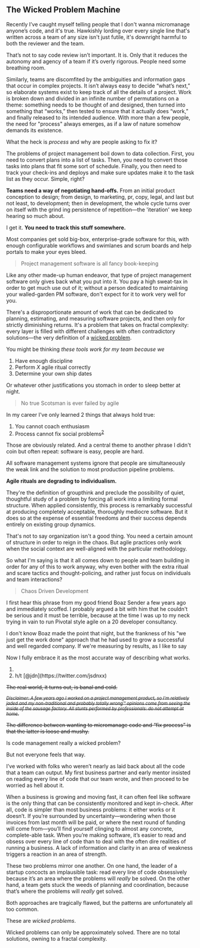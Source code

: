 ## The Wicked Problem Machine

Recently I’ve caught myself telling people that I don't wanna micromanage anyone’s code, and it's true. Hawkishly lording over every single line that's written across a team of any size isn't just futile, it's downright harmful to both the reviewer and the team.

That’s not to say code review isn’t important. It is. Only that it reduces the autonomy and agency of a team if it’s overly rigorous. People need some breathing room.

Similarly, teams are discomfited by the ambiguities and information gaps that occur in complex projects. It isn’t always easy to decide “what’s next,” so elaborate systems exist to keep  track of all the details of a project. Work is broken down and divided in an infinite number of permutations on a theme: something needs to be thought of and designed, then turned into something that “works,” then tested to ensure that it actually does “work,” and finally released to its intended audience. With more than a few people, the need for "process" always emerges, as if a law of nature somehow demands its existence.

What the heck is _process_ and why are people asking to fix it?

The problems of project management boil down to data collection. First, you need to convert plans into a list of tasks. Then, you need to convert those tasks into plans that fit some sort of schedule. Finally, you then need to track your check-ins and deploys and make sure updates make it to the task list as they occur. Simple, right?

**Teams need a way of negotiating hand-offs.** From an initial product conception to design; from design, to marketing, pr, copy, legal, and last but not least, to development; then in development, the whole cycle turns over on itself with the grind ing persistence of repetition—the 'iteration' we keep hearing so much about.

I get it. **You need to track this stuff somewhere.**

Most companies get sold big-box, enterprise-grade software for this, with enough configurable workflows and swimlanes and scrum boards and help portals to make your eyes bleed.

> Project management software is all fancy book-keeping

Like any other made-up human endeavor, that type of project management software only gives back what you put into it. You pay a high sweat-tax in order to get much use out of it; without a person dedicated to maintaining your walled-garden PM software, don't expect for it to work very well for you.

There's a disproportionate amount of work that can be dedicated to planning, estimating, and measuring software projects, and then only for strictly diminishing returns. It's a problem that takes on fractal complexity: every layer is filled with different challenges with often contradictory solutions—the very definition of a [wicked problem][wicked-problems].

You might be thinking _these tools work for my team because we_ 

1. Have enough discipline
2. Perform _X_ agile ritual correctly
3. Determine your own ship dates

Or whatever other justifications you stomach in order to sleep better at night.

> No true Scotsman is ever failed by agile

In my career I've only learned 2 things that always hold true:

1. You cannot coach enthusiasm
2. Process cannot fix social problems<sup>[2](#wicked-problems-footnote02)</sup>

Those are obviously related. And a central theme to another phrase I didn't coin but often repeat: software is easy, people are hard.

All software management systems ignore that people are simultaneously the weak link and the solution to most production pipeline problems.

**Agile rituals are degrading to individualism.**

They're the definition of groupthink and preclude the possibility of quiet, thoughtful study of a problem by forcing all work into a limiting formal structure. When applied consistently, this process is remarkably successful at producing completely acceptable, thoroughly mediocre software. But it does so at the expense of essential freedoms and their success depends entirely on existing group dynamics.

That's not to say organization isn't a good thing. You need a certain amount of structure in order to reign in the chaos. But agile practices only work when the social context are well-aligned with the particular methodology.

So what I'm saying is that it all comes down to people and team building in order for any of this to work anyway, why even bother with the extra ritual and scare tactics and thought-policing, and rather just focus on individuals and team interactions?

> Chaos Driven Development

I first hear this phrase from my good friend Boaz Sender a few years ago and immediately scoffed. I probably argued a bit with him that he couldn't be serious and it must be terrible, because at the time I was up to my neck trying in vain to run Pivotal style agile on a 20 developer consultancy.

I don't know Boaz made the point that night, but the frankness of his "we just get the work done" approach that he had used to grow a successful and well regarded company. If we're measuring by results, as I like to say

Now I fully embrace it as the most accurate way of describing what works.

<aside>
  <ol>
    <li></li>
    <li id="wicked-problems-footnote02">h/t [@jdn](https://twitter.com/jsdnxx)</li>
  </ol>
</aside>

[wicked-problems]: https://en.wikipedia.org/wiki/Wicked_problem

~~The real world, it turns out, is banal and cold.~~

~~<small class="lh-solid gray">_Disclaimer: A few years ago I worked on a project management product, so I'm relatively jaded and my non-traditional and probably totally wrong™ opinions come from seeing the inside of the sausage factory. All stunts performed by professionals: do not attempt at home._</small>~~

~~The difference between wanting to micromanage code and “fix process” is that the latter is loose and mushy.~~

Is code management really a wicked problem?


But not everyone feels that way.

I’ve worked with folks who weren’t nearly as laid back about all the code that a team can output. My first business partner and early mentor insisted on reading every line of code that our team wrote, and then proceed to be worried as hell about it.

When a business is growing and moving fast, it can often feel like software is the only thing that can be consistently monitored and kept in-check. After all, code is simpler than most business problems: it either works or it doesn’t. If you’re surrounded by uncertainty—wondering when those invoices from last month will be paid, or where the next round of funding will come from—you’ll find yourself clinging to almost any concrete, complete-able task. When you’re making software, it’s easier to read and obsess over every line of code than to deal with the often dire realities of running a business. A lack of information and clarity in an area of weakness triggers a reaction in an area of strength.

These two problems mirror one another. On one hand, the leader of a startup concocts an implausible task: read every line of code obsessively because it’s an area where the problems will _really_ be solved. On the other hand, a team gets stuck the weeds of planning and coordination, because that’s where the problems will _really_ get solved.

Both approaches are tragically flawed, but the patterns are unfortunately all too common.

These are _wicked problems_.

Wicked problems can only be approximately solved. There are no total solutions, owning to a fractal complexity.